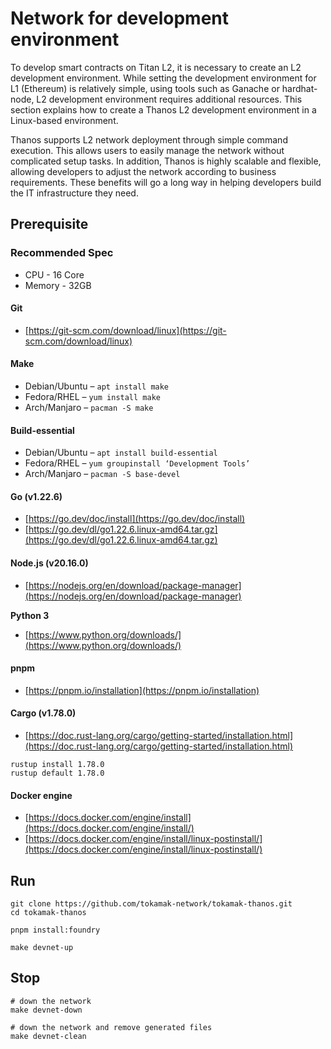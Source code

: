 # Network for development environment

To develop smart contracts on Titan L2, it is necessary to create an L2 development environment. While setting the development environment for L1 (Ethereum) is relatively simple, using tools such as Ganache or hardhat-node, L2 development environment requires additional resources. This section explains how to create a Thanos L2 development environment in a Linux-based environment.

Thanos supports L2 network deployment through simple command execution. This allows users to easily manage the network without complicated setup tasks. In addition, Thanos is highly scalable and flexible, allowing developers to adjust the network according to business requirements. These benefits will go a long way in helping developers build the IT infrastructure they need.

## P**rerequisite**

### **Recommended Spec**

* CPU - 16 Core
* Memory - 32GB

#### Git

* [https://git-scm.com/download/linux](https://git-scm.com/download/linux)

#### Make

* Debian/Ubuntu – `apt install make`
* Fedora/RHEL – `yum install make`
* Arch/Manjaro – `pacman -S make`

#### Build-essential

* Debian/Ubuntu – `apt install build-essential`
* Fedora/RHEL – `yum groupinstall ‘Development Tools’`
* Arch/Manjaro – `pacman -S base-devel`

#### Go (v1.22.6)

* [https://go.dev/doc/install](https://go.dev/doc/install)
* [https://go.dev/dl/go1.22.6.linux-amd64.tar.gz](https://go.dev/dl/go1.22.6.linux-amd64.tar.gz)

#### Node.js (v20.16.0)

* [https://nodejs.org/en/download/package-manager](https://nodejs.org/en/download/package-manager)

**Python 3**

* [https://www.python.org/downloads/](https://www.python.org/downloads/)

#### pnpm

* [https://pnpm.io/installation](https://pnpm.io/installation)

#### Cargo (v1.78.0)

* [https://doc.rust-lang.org/cargo/getting-started/installation.html](https://doc.rust-lang.org/cargo/getting-started/installation.html)

```
rustup install 1.78.0
rustup default 1.78.0
```

#### Docker engine

* [https://docs.docker.com/engine/install](https://docs.docker.com/engine/install/)
* [https://docs.docker.com/engine/install/linux-postinstall/](https://docs.docker.com/engine/install/linux-postinstall/)

## Run

```
git clone https://github.com/tokamak-network/tokamak-thanos.git
cd tokamak-thanos

pnpm install:foundry

make devnet-up
```

## Stop

```
# down the network
make devnet-down

# down the network and remove generated files
make devnet-clean
```
